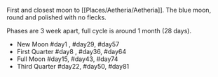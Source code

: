 First and closest moon to [[Places/Aetheria/Aetheria]]. The blue moon, round and polished with no flecks.

Phases are 3 week apart, full cycle is around 1 month (28 days).
- New Moon #day1 , #day29, #day57
- First Quarter #day8 , #day36, #day64
- Full Moon #day15, #day43, #day74
- Third Quarter #day22, #day50, #day81